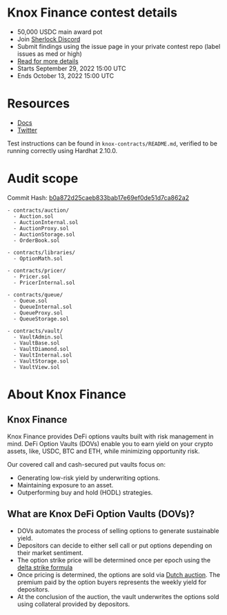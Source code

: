 # Knox Finance contest details

- 50,000 USDC main award pot
- Join [Sherlock Discord](https://discord.gg/MABEWyASkp)
- Submit findings using the issue page in your private contest repo (label issues as med or high)
- [Read for more details](https://docs.sherlock.xyz/audits/watsons)
- Starts September 29, 2022 15:00 UTC
- Ends October 13, 2022 15:00 UTC

# Resources

- [Docs](https://docs.knoxvaults.com/)
- [Twitter](https://twitter.com/knox_finance)

Test instructions can be found in `knox-contracts/README.md`, verified to be running correctly using Hardhat 2.10.0.

# Audit scope

Commit Hash: [b0a872d25caeb833bab17e69ef0de51d7ca862a2](https://github.com/KnoxFinance/knox-contracts/tree/b0a872d25caeb833bab17e69ef0de51d7ca862a2)

```
- contracts/auction/
  - Auction.sol
  - AuctionInternal.sol
  - AuctionProxy.sol
  - AuctionStorage.sol
  - OrderBook.sol

- contracts/libraries/
  - OptionMath.sol

- contracts/pricer/
  - Pricer.sol
  - PricerInternal.sol

- contracts/queue/
  - Queue.sol
  - QueueInternal.sol
  - QueueProxy.sol
  - QueueStorage.sol

- contracts/vault/
  - VaultAdmin.sol
  - VaultBase.sol
  - VaultDiamond.sol
  - VaultInternal.sol
  - VaultStorage.sol
  - VaultView.sol
```

# About Knox Finance

## Knox Finance

Knox Finance provides DeFi options vaults built with risk management in mind. DeFi Option Vaults (DOVs) enable you to earn yield on your crypto assets, like, USDC, BTC and ETH, while minimizing opportunity risk.

Our covered call and cash-secured put vaults focus on:

- Generating low-risk yield by underwriting options.
- Maintaining exposure to an asset.
- Outperforming buy and hold (HODL) strategies.

## What are Knox DeFi Option Vaults (DOVs)?

- DOVs automates the process of selling options to generate sustainable yield.
- Depositors can decide to either sell call or put options depending on their market sentiment.
- The option strike price will be determined once per epoch using the [delta strike formula](https://docs.knoxvaults.com/overview/vault-system#selection-methodology)
- Once pricing is determined, the options are sold via [Dutch auction](https://docs.knoxvaults.com/overview/options-auction). The premium paid by the option buyers represents the weekly yield for depositors.
- At the conclusion of the auction, the vault underwrites the options sold using collateral provided by depositors.

